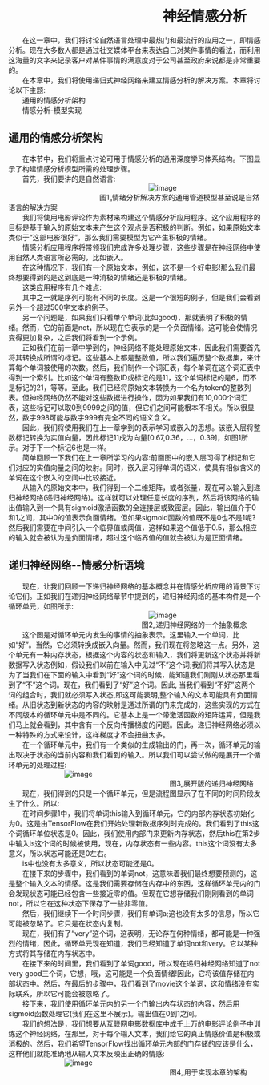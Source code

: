 # &emsp;&emsp;&emsp;&emsp;&emsp;&emsp;&emsp;&emsp;&emsp;&emsp;&emsp;神经情感分析
&emsp;&emsp;在这一章中，我们将讨论自然语言处理中最热门和最流行的应用之一，即情感分析。现在大多数人都是通过社交媒体平台来表达自己对某件事情的看法，而利用这海量的文字来记录客户对某件事情的满意度对于公司甚至政府来说都是非常重要的。<br>
&emsp;&emsp;在本章中，我们将使用递归式神经网络来建立情感分析的解决方案。本章将讨论以下主题:<br>
&emsp;&emsp;通用的情感分析架构<br>
&emsp;&emsp;情感分析-模型实现<br>
## 通用的情感分析架构
&emsp;&emsp;在本节中，我们将重点讨论可用于情感分析的通用深度学习体系结构。下图显示了构建情感分析模型所需的处理步骤。<br>
&emsp;&emsp;首先，我们要讲的是自然语言:<br>
&emsp;&emsp;&emsp;&emsp;&emsp;&emsp;&emsp;&emsp;&emsp;&emsp;&emsp;&emsp;&emsp;&emsp;&emsp;&emsp;&emsp;&emsp;&emsp;&emsp;![image](https://github.com/computeryanjiusheng2018/infodlt/blob/master/content/chapter12/chapter12_image/image022.png)<br>
&emsp;&emsp;&emsp;&emsp;&emsp;&emsp;&emsp;&emsp;&emsp;&emsp;&emsp;&emsp;&emsp;图1„情绪分析解决方案的通用管道模型甚至说是自然语言的解决方案<br>
&emsp;&emsp;我们将使用电影评论作为素材来构建这个情感分析应用程序。这个应用程序的目标是基于输入的原始文本来产生这个观点是否积极的判断。例如，如果原始文本类似于“这部电影很好”，那么我们需要模型为它产生积极的情绪。<br>
&emsp;&emsp;情感分析应用程序将带领我们完成许多处理步骤，这些步骤是在神经网络中使用自然人类语言所必需的，比如嵌入。<br>
&emsp;&emsp;在这种情况下，我们有一个原始文本，例如，这不是一个好电影!那么我们最终想要得到的是这到底是一种消极的情绪还是积极的情绪。<br>
&emsp;&emsp;这类应用程序有几个难点:<br>
&emsp;&emsp;其中之一就是序列可能有不同的长度。这是一个很短的例子，但是我们会看到另外一个超过500字文本的例子。<br>
&emsp;&emsp;另一个问题是，如果我们只看单个单词(比如good)，那就表明了积极的情绪。然而，它的前面是not，所以现在它表示的是一个负面情绪。这可能会使情况变得更加复杂，之后我们将看到一个示例。<br>
&emsp;&emsp;正如我们在前一章中学到的，神经网络不能处理原始文本，因此我们需要首先将其转换成所谓的标记。这些基本上都是整数值，所以我们遍历整个数据集，来计算每个单词被使用的次数。然后，我们制作一个词汇表，每个单词在这个词汇表中得到一个索引。比如这个单词有整数ID或标记的是11，这个单词标记的是6，而不是标记的21，等等。至此，我们已经将原始文本转换为一个名为token的整数列表。但神经网络仍然不能对这些数据进行操作，因为如果我们有10,000个词汇表，这些标记可以取0到9999之间的值，但它们之间可能根本不相关。所以很显然，数字998可能与数字999有完全不同的语义含义。<br>
&emsp;&emsp;因此，我们将使用我们在上一章学到的表示学习或嵌入的思想。该嵌入层将整数标记转换为实值向量，因此标记11成为向量[0.67,0.36，…，0.39]，如图1所示。对于下一个标记6也是一样。<br>
&emsp;&emsp;简单回顾一下我们在上一章所学习的内容:前面图中的嵌入层习得了标记和它们对应的实值向量之间的映射。同时，嵌入层习得单词的语义，使具有相似含义的单词在这个嵌入的空间中比较接近。<br>
&emsp;&emsp;从输入的原始文本中，我们得到一个二维矩阵，或者张量，现在可以输入到递归神经网络(递归神经网络)。这样就可以处理任意长度的序列，然后将该网络的输出值输入到一个具有sigmoid激活函数的全连接层或致密层。因此，输出值介于0和1之间，其中0的值表示负面情绪。但如果sigmoid函数的值既不是0也不是1呢?然后我们需要在中间引入一个临界值或阈值，这样如果这个值低于0.5，那么相应的输入就会被认为是负面情绪，超过这个临界值的值就会被认为是正面情绪。<br>
## 递归神经网络--情感分析语境
&emsp;&emsp;现在，让我们回顾一下递归神经网络的基本概念并在情感分析应用的背景下讨论它们。正如我们在递归神经网络章节中提到的，递归神经网络的基本构件是一个循环单元，如图所示:<br>
&emsp;&emsp;&emsp;&emsp;&emsp;&emsp;&emsp;&emsp;&emsp;&emsp;&emsp;&emsp;&emsp;&emsp;&emsp;&emsp;&emsp;&emsp;&emsp;&emsp;![image](https://github.com/computeryanjiusheng2018/infodlt/blob/master/content/chapter12/chapter12_image/image023.png)<br>
&emsp;&emsp;&emsp;&emsp;&emsp;&emsp;&emsp;&emsp;&emsp;&emsp;&emsp;&emsp;&emsp;&emsp;&emsp;&emsp;&emsp;&emsp;&emsp;图2„递归神经网络的一个抽象概念<br>
&emsp;&emsp;这个图是对循环单元内发生的事情的抽象表示。这里输入一个单词，比如“好”。当然，它必须转换成嵌入向量。然而，我们现在将忽略这一点。另外，这个单元有一种内存状态，根据这个内容的状态和输入，我们将更新这个状态并将新数据写入状态例如，假设我们以前在输入中见过“不”这个词;我们将其写入状态是为了当我们在下面的输入中看到“好”这个词的时候，能知道我们刚刚从状态那里看到了“不”这个词。现在，我们看到了“好”这个词。因此, 当我们看到“不好”这两个词的组合时，我们就必须写入状态,即这可能表明,整个输入的文本可能具有负面情绪。从旧状态到新状态的内容的映射是通过所谓的门来完成的，这些实现的方式在不同版本的循环单元中是不同的。它基本上是一个带激活函数的矩阵运算，但是我们马上就会看到，其中含有一个反向传播梯度的问题。因此，递归神经网络必须以一种特殊的方式来设计，这样梯度才不会扭曲太多。<br>
&emsp;&emsp;在一个循环单元中，我们有一个类似的生成输出的门，再一次，循环单元的输出取决于状态的当前内容和我们看到的输入。所以我们可以尝试做的是展开一个循环单元的处理过程:<br>
&emsp;&emsp;&emsp;&emsp;&emsp;&emsp;&emsp;&emsp;![image](https://github.com/computeryanjiusheng2018/infodlt/blob/master/content/chapter12/chapter12_image/image024.png)<br>
&emsp;&emsp;&emsp;&emsp;&emsp;&emsp;&emsp;&emsp;&emsp;&emsp;&emsp;&emsp;&emsp;&emsp;&emsp;&emsp;&emsp;&emsp;&emsp;&emsp;&emsp;&emsp;&emsp;图3„展开版的递归神经网络<br>
&emsp;&emsp;现在，我们得到的只是一个循环单元，但是流程图显示了在不同的时间阶段发生了什么。所以:<br>
&emsp;&emsp;在时间步骤1中，我们将单词this输入到循环单元，它的内部内存状态初始化为0。这是由TensorFlow在我们开始处理新数据序列时完成的。我们看到了this这个词循环单位状态是0。因此，我们使用内部门来更新内存状态，然后this在第2步中输入is这个词的时候被使用，现在，内存状态有一些内容。this这个词没有太多意义，所以状态可能还是0左右。<br>
&emsp;&emsp;is中也没有太多意义，所以状态可能还是0。<br>
&emsp;&emsp;在接下来的步骤中，我们看到的单词not，这意味着我们最终想要预测的，这是整个输入文本的情感。这是我们需要存储在内存中的东西，这样循环单元内的门会发现状态可能已经包含一些接近零的值。但现在它想存储我们刚刚看到的单词not，所以它在这种状态下保存了一些非零值。<br>
&emsp;&emsp;然后，我们继续下一个时间步骤，我们有单词a;这也没有太多的信息，所以它可能被忽略了。它只是在状态内复制。<br>
&emsp;&emsp;现在，我们有了“very”这个词，这表明，无论存在何种情绪，都可能是一种强烈的情绪，因此，循环单元现在知道，我们已经知道了单词not和very。它以某种方式将其存储在内存状态中。<br>
&emsp;&emsp;在接下来的时间里，我们看到了单词good，所以现在递归神经网络知道了not very good三个词，它想，哦，这可能是一个负面情绪!因此，它将该值存储在内部状态中。然后，在最后的步骤中，我们看到了movie这个单词，这和情绪没有实际联系，所以它可能会被忽略了。<br>
&emsp;&emsp;接下来，我们使用循环单元内的另一个门输出内存状态的内容，然后用sigmoid函数处理它(我们在这里不展示)。输出值在0到1之间。<br>
&emsp;&emsp;我们的想法是，我们想要从互联网电影数据库中成千上万的电影评论例子中训练这个神经网络，在那里，对于每个输入文本，我们给它的真正情感价值是积极或消极的。然后，我们希望TensorFlow找出循环单元内部的门存储的应该是什么，这样他们就能准确地从输入文本反映出正确的情感:<br>
&emsp;&emsp;&emsp;&emsp;&emsp;&emsp;&emsp;&emsp;![image](https://github.com/computeryanjiusheng2018/infodlt/blob/master/content/chapter12/chapter12_image/image024.png)<br>
&emsp;&emsp;&emsp;&emsp;&emsp;&emsp;&emsp;&emsp;&emsp;&emsp;&emsp;&emsp;&emsp;&emsp;&emsp;&emsp;&emsp;&emsp;&emsp;&emsp;&emsp;&emsp;&emsp;图4„用于实现本章的架构<br>
